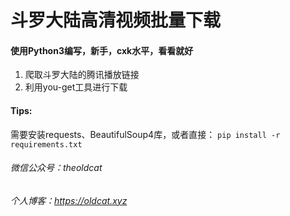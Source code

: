 # 斗罗大陆高清视频批量下载
#### 使用Python3编写，新手，cxk水平，看看就好
1. 爬取斗罗大陆的腾讯播放链接
2. 利用you-get工具进行下载

#### Tips:
需要安装requests、BeautifulSoup4库，或者直接：
`pip install -r requirements.txt`
  
###### 微信公众号：theoldcat
###### 个人博客：https://oldcat.xyz
